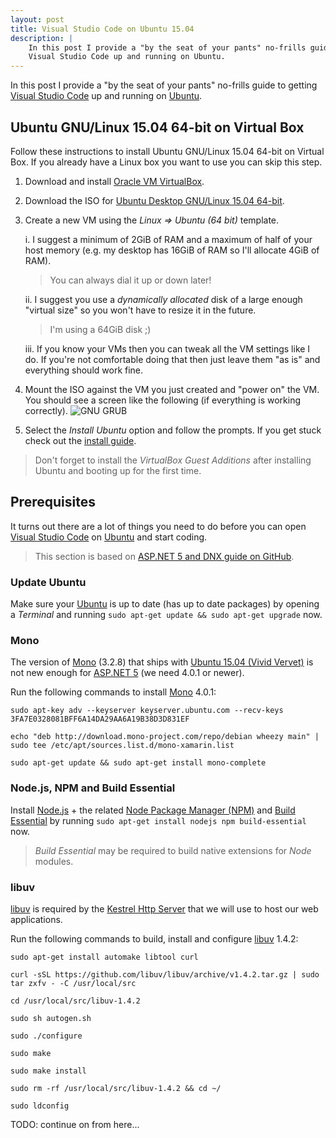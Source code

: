 ```yaml
---
layout: post
title: Visual Studio Code on Ubuntu 15.04
description: |
    In this post I provide a "by the seat of your pants" no-frills guide to getting
    Visual Studio Code up and running on Ubuntu.
---
```


In this post I provide a "by the seat of your pants" no-frills guide to getting
[Visual Studio Code](https://code.visualstudio.com/)
up and running on
[Ubuntu](http://www.ubuntu.com/).

## Ubuntu GNU/Linux 15.04 64-bit on Virtual Box

Follow these instructions to install Ubuntu GNU/Linux 15.04 64-bit on Virtual Box. If you already have a Linux box you want to use you can skip this step.

1. Download and install
[Oracle VM VirtualBox](https://www.virtualbox.org/wiki/Downloads).

2. Download the ISO for
[Ubuntu Desktop GNU/Linux 15.04 64-bit](http://www.ubuntu.com/download/desktop).

3. Create a new VM using the _Linux => Ubuntu (64 bit)_ template.

    i. I suggest a minimum of 2GiB of RAM and a maximum of half of your host memory (e.g. my desktop has 16GiB of RAM so I'll allocate 4GiB of RAM).

    > You can always dial it up or down later!

    ii. I suggest you use a _dynamically allocated_ disk of a large enough "virtual size" so you won't have to resize it in the future.

    > I'm using a 64GiB disk ;)

    iii. If you know your VMs then you can tweak all the VM settings like I do.
    If you're not comfortable doing that then just leave them "as is" and everything should work fine.

4. Mount the ISO against the VM you just created and "power on" the VM.
You should see a screen like the following (if everything is working correctly).
![GNU GRUB]({{site.baseurl}}public/images/posts/2/grub.png "GNU GRUB")

5. Select the _Install Ubuntu_ option and follow the prompts.
If you get stuck check out the
[install guide](http://www.ubuntu.com/download/desktop/install-ubuntu-desktop).

> Don't forget to install the _VirtualBox Guest Additions_ after installing Ubuntu and booting up for the first time.

## Prerequisites

It turns out there are a lot of things you need to do before you can open [Visual Studio Code](https://code.visualstudio.com/) on [Ubuntu](http://www.ubuntu.com/) and start coding.

> This section is based on
[ASP.NET 5 and DNX guide on GitHub](https://github.com/aspnet/home).

### Update Ubuntu

Make sure your [Ubuntu](http://www.ubuntu.com/) is up to date (has up to date packages) by opening a _Terminal_ and running `sudo apt-get update && sudo apt-get upgrade` now.

### Mono

The version of
[Mono](http://www.mono-project.com/)
(3.2.8) that ships with
[Ubuntu 15.04 (Vivid Vervet)](http://releases.ubuntu.com/15.04/)
is not new enough for
[ASP.NET 5](http://www.asp.net/vnext)
(we need 4.0.1 or newer).

Run the following commands to install
[Mono](http://www.mono-project.com/)
4.0.1:

```
sudo apt-key adv --keyserver keyserver.ubuntu.com --recv-keys 3FA7E0328081BFF6A14DA29AA6A19B38D3D831EF
```

```
echo "deb http://download.mono-project.com/repo/debian wheezy main" | sudo tee /etc/apt/sources.list.d/mono-xamarin.list
```

```
sudo apt-get update && sudo apt-get install mono-complete
```

### Node.js, NPM and Build Essential

Install
[Node.js](https://nodejs.org/) + the related
[Node Package Manager (NPM)](https://www.npmjs.com/) and
[Build Essential](https://packages.debian.org/jessie/build-essential)
by running `sudo apt-get install nodejs npm build-essential` now.

> _Build Essential_ may be required to build native extensions for _Node_ modules.

### libuv

[libuv](https://github.com/libuv/libuv)
is required by the
[Kestrel Http Server](https://github.com/aspnet/KestrelHttpServer)
that we will use to host our web applications.

Run the following commands to build, install and configure
[libuv](https://github.com/libuv/libuv)
1.4.2:

```
sudo apt-get install automake libtool curl
```

```
curl -sSL https://github.com/libuv/libuv/archive/v1.4.2.tar.gz | sudo tar zxfv - -C /usr/local/src
```

```
cd /usr/local/src/libuv-1.4.2
```

```
sudo sh autogen.sh
```

```
sudo ./configure
```

```
sudo make
```

```
sudo make install
```

```
sudo rm -rf /usr/local/src/libuv-1.4.2 && cd ~/
```

```
sudo ldconfig
```

TODO: continue on from here...
